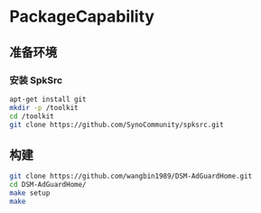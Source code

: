 # PackageCapability

## 准备环境

### 安装 SpkSrc

```sh
apt-get install git
mkdir -p /toolkit
cd /toolkit
git clone https://github.com/SynoCommunity/spksrc.git
```

## 构建

```sh
git clone https://github.com/wangbin1989/DSM-AdGuardHome.git
cd DSM-AdGuardHome/
make setup
make
```
